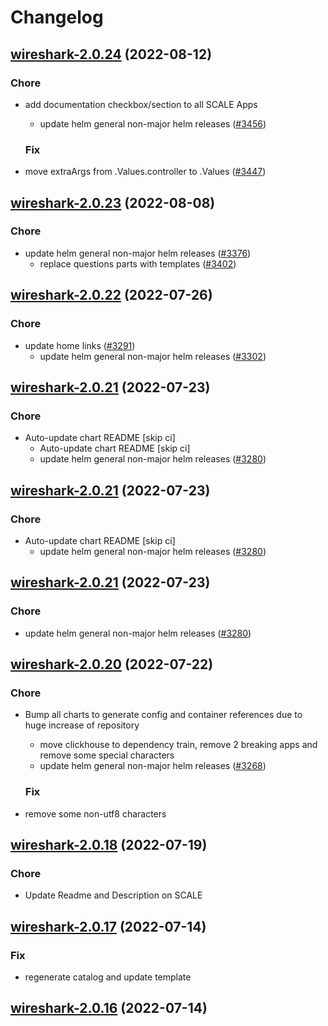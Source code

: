 # Changelog



## [wireshark-2.0.24](https://github.com/truecharts/charts/compare/wireshark-2.0.23...wireshark-2.0.24) (2022-08-12)

### Chore

- add documentation checkbox/section to all SCALE Apps
  - update helm general non-major helm releases ([#3456](https://github.com/truecharts/charts/issues/3456))

  ### Fix

- move extraArgs from .Values.controller to .Values ([#3447](https://github.com/truecharts/charts/issues/3447))




## [wireshark-2.0.23](https://github.com/truecharts/charts/compare/wireshark-2.0.22...wireshark-2.0.23) (2022-08-08)

### Chore

- update helm general non-major helm releases ([#3376](https://github.com/truecharts/charts/issues/3376))
  - replace questions parts with templates ([#3402](https://github.com/truecharts/charts/issues/3402))




## [wireshark-2.0.22](https://github.com/truecharts/apps/compare/wireshark-2.0.21...wireshark-2.0.22) (2022-07-26)

### Chore

- update home links ([#3291](https://github.com/truecharts/apps/issues/3291))
  - update helm general non-major helm releases ([#3302](https://github.com/truecharts/apps/issues/3302))




## [wireshark-2.0.21](https://github.com/truecharts/apps/compare/wireshark-2.0.20...wireshark-2.0.21) (2022-07-23)

### Chore

- Auto-update chart README [skip ci]
  - Auto-update chart README [skip ci]
  - update helm general non-major helm releases ([#3280](https://github.com/truecharts/apps/issues/3280))




## [wireshark-2.0.21](https://github.com/truecharts/apps/compare/wireshark-2.0.20...wireshark-2.0.21) (2022-07-23)

### Chore

- Auto-update chart README [skip ci]
  - update helm general non-major helm releases ([#3280](https://github.com/truecharts/apps/issues/3280))




## [wireshark-2.0.21](https://github.com/truecharts/apps/compare/wireshark-2.0.20...wireshark-2.0.21) (2022-07-23)

### Chore

- update helm general non-major helm releases ([#3280](https://github.com/truecharts/apps/issues/3280))




## [wireshark-2.0.20](https://github.com/truecharts/apps/compare/wireshark-2.0.18...wireshark-2.0.20) (2022-07-22)

### Chore

- Bump all charts to generate config and container references due to huge increase of repository
  - move clickhouse to dependency train, remove 2 breaking apps and remove some special characters
  - update helm general non-major helm releases ([#3268](https://github.com/truecharts/apps/issues/3268))

  ### Fix

- remove some non-utf8 characters



## [wireshark-2.0.18](https://github.com/truecharts/apps/compare/wireshark-2.0.17...wireshark-2.0.18) (2022-07-19)

### Chore

- Update Readme and Description on SCALE



## [wireshark-2.0.17](https://github.com/truecharts/apps/compare/wireshark-2.0.16...wireshark-2.0.17) (2022-07-14)

### Fix

- regenerate catalog and update template



## [wireshark-2.0.16](https://github.com/truecharts/apps/compare/wireshark-2.0.14...wireshark-2.0.16) (2022-07-14)
